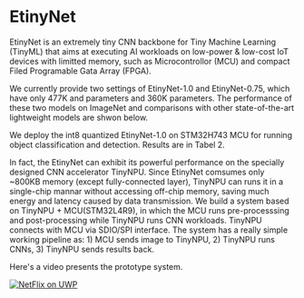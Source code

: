 # EtinyNet

EtinyNet is an extremely tiny CNN backbone for Tiny Machine Learning (TinyML) that aims at executing AI workloads on low-power & low-cost IoT devices with limitted memory, such as Microcontrollor (MCU) and compact Filed Programable Gata Array (FPGA). 

We currently provide two settings of EtinyNet-1.0 and EtinyNet-0.75, which have only 477K and parameters and 360K parameters. The performance of these two models on ImageNet and comparisons with other state-of-the-art lightweight models are shwon below.


We deploy the int8 quantized EtinyNet-1.0 on STM32H743 MCU for running object classification and detection. Results are in Tabel 2.



In fact, the EtinyNet can exhibit its powerful performance on the specially designed CNN accelerator TinyNPU. Since EtinyNet comsumes only ~800KB memory (except fully-connected layer), TinyNPU can runs it in a single-chip mannar without accessing off-chip memory, saving much energy and latency caused by data transmission. We build a system based on TinyNPU + MCU(STM32L4R9), in which the MCU runs pre-processsing and post-processing while TinyNPU runs CNN workloads. TinyNPU connects with MCU via SDIO/SPI interface. The system has a really simple working pipeline as: 1) MCU sends image to TinyNPU, 2) TinyNPU runs CNNs, 3) TinyNPU sends results back. 

Here's a video presents the prototype system.

[![NetFlix on UWP](https://i9.ytimg.com/vi/mIZPxtJ-9EY/mq3.jpg?sqp=CPi5m48G&rs=AOn4CLDUoZkhxVe61lq4CFTQF-2xTauSSg)](https://www.youtube.com/watch?v=mIZPxtJ-9EY)


